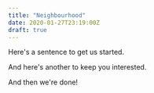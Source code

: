 ```yaml
---
title: "Neighbourhood"
date: 2020-01-27T23:19:00Z
draft: true
---
```


Here's a sentence to get us started.

And here's another to keep you interested.

And then we're done!
